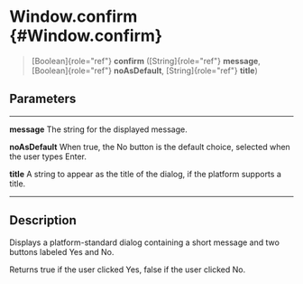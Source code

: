 Window.confirm {#Window.confirm}
==============

> [Boolean]{role="ref"} **confirm** ([String]{role="ref"} **message**,
> [Boolean]{role="ref"} **noAsDefault**, [String]{role="ref"} **title**)

Parameters
----------

  ----------------- ----------------------------------------------------------
  **message**       The string for the displayed message.

  **noAsDefault**   When true, the No button is the default choice, selected
                    when the user types Enter.

  **title**         A string to appear as the title of the dialog, if the
                    platform supports a title.
  ----------------- ----------------------------------------------------------

Description
-----------

Displays a platform-standard dialog containing a short message and two
buttons labeled Yes and No.

Returns true if the user clicked Yes, false if the user clicked No.
